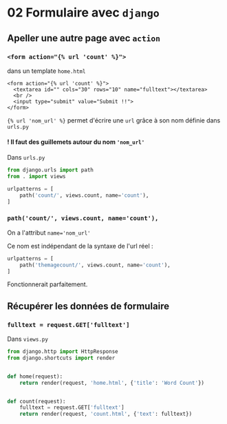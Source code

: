 # 02 Formulaire avec `django`

## Apeller une autre page avec `action`

### `<form action="{% url 'count' %}">`

dans un template `home.html`

```django
<form action="{% url 'count' %}">
  <textarea id="" cols="30" rows="10" name="fulltext"></textarea>
  <br />
  <input type="submit" value="Submit !!">
</form>
```

`{% url 'nom_url' %}` permet d'écrire une `url` grâce à son nom définie dans `urls.py`

#### ! Il faut des guillemets autour du nom `'nom_url'`

Dans `urls.py`

```python
from django.urls import path
from . import views

urlpatterns = [
    path('count/', views.count, name='count'),
]
```

### `path('count/', views.count, name='count'),`

On a l'attribut `name='nom_url'`

Ce nom est indépendant de la syntaxe de l'url réel :

```python
urlpatterns = [
    path('themagecount/', views.count, name='count'),
]
```

Fonctionnerait parfaitement.

## Récupérer les données de formulaire

###  `fulltext = request.GET['fulltext']`

Dans `views.py`

```python
from django.http import HttpResponse
from django.shortcuts import render


def home(request):
    return render(request, 'home.html', {'title': 'Word Count'})


def count(request):
    fulltext = request.GET['fulltext']
    return render(request, 'count.html', {'text': fulltext})
```